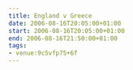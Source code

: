```yaml
---
title: England v Greece
date: 2006-08-16T20:05:00+01:00
start: 2006-08-16T20:05:00+01:00
end: 2006-08-16T21:50:00+01:00
tags:
- venue:9c5vfp75+6f
---
```

